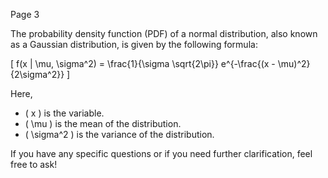 Page 3

The probability density function (PDF) of a normal distribution, also known as a Gaussian distribution, is given by the following formula:

\[ f(x | \mu, \sigma^2) = \frac{1}{\sigma \sqrt{2\pi}} e^{-\frac{(x - \mu)^2}{2\sigma^2}} \]

Here,
- \( x \) is the variable.
- \( \mu \) is the mean of the distribution.
- \( \sigma^2 \) is the variance of the distribution.

If you have any specific questions or if you need further clarification, feel free to ask!